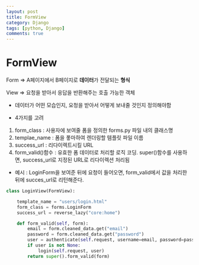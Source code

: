 ```yaml
---
layout: post
title: FormView
category: Django
tags: [python, Django]
comments: true
---
```


# FormView

Form => A페이지에서 B페이지로 **데이터**가 전달되는 **형식** 

View => 요청을 받아서 응답을 반환해주는 호출 가능한 객체

- 데이터가 어떤 모습인지, 요청을 받아서 어떻게 보내줄 것인지 정의해야함

- 4가지를 고려

1. form_class : 사용자에 보여줄 폼을 정의한 forms.py 파일 내의 클래스명
2. templae_name : 폼을 퐇마하여 렌더링할 템플릿 파일 이름
3. success_url : 리다이렉트시킬 URL
4. form_valid()함수 : 유효한 폼 데이터로 처리할 로직 코딩. super()함수를 사용하면, success_url로 지정된 URL로 리다이렉션 처리됨

- 예시 : LoginForm을 보여준 뒤에 요청이 들어오면, form_valid에서 값을 처리한 뒤에 succes_url로 리턴해준다.

```python
class LoginView(FormView):

    template_name = "users/login.html"
    form_class = forms.LoginForm
    success_url = reverse_lazy("core:home")

    def form_valid(self, form):
        email = form.cleaned_data.get("email")
        password = form.cleaned_data.get("password")
        user = authenticate(self.request, username=email, password=password)
        if user is not None:
            login(self.request, user)
        return super().form_valid(form)
```